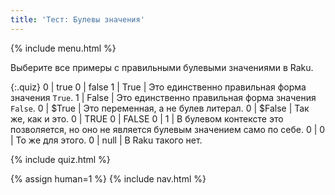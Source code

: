 ```yaml
---
title: 'Тест: Булевы значения'
---
```


{% include menu.html %}

Выберите все примеры с правильными булевыми значениями в Raku.

{:.quiz}
0 | true
0 | false
1 | True | Это единственно правильная форма значения `True`.
1 | False | Это единственно правильная форма значения `False`.
0 | $True | Это переменная, а не булев литерал.
0 | $False | Так же, как и это.
0 | TRUE
0 | FALSE
0 | 1 | В булевом контексте это позволяется, но оно не является булевым значением само по себе.
0 | 0 | То же для этого.
0 | null | В Raku такого нет.

{% include quiz.html %}

{% assign human=1 %}
{% include nav.html %}
